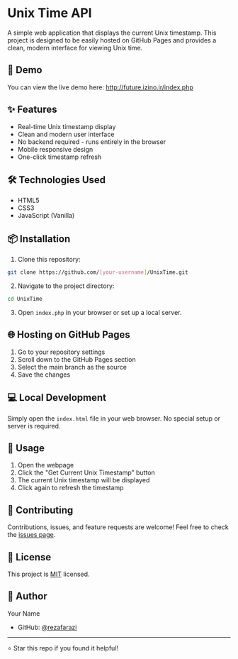 # Unix Time API

A simple web application that displays the current Unix timestamp. This project is designed to be easily hosted on GitHub Pages and provides a clean, modern interface for viewing Unix time.

## 🚀 Demo

You can view the live demo here: http://future.izino.ir/index.php

## ✨ Features

- Real-time Unix timestamp display
- Clean and modern user interface
- No backend required - runs entirely in the browser
- Mobile responsive design
- One-click timestamp refresh

## 🛠️ Technologies Used

- HTML5
- CSS3
- JavaScript (Vanilla)

## 📦 Installation

1. Clone this repository:
```bash
git clone https://github.com/[your-username]/UnixTime.git
```

2. Navigate to the project directory:
```bash
cd UnixTime
```

3. Open `index.php` in your browser or set up a local server.

## 🌐 Hosting on GitHub Pages

1. Go to your repository settings
2. Scroll down to the GitHub Pages section
3. Select the main branch as the source
4. Save the changes

## 💻 Local Development

Simply open the `index.html` file in your web browser. No special setup or server is required.

## 📝 Usage

1. Open the webpage
2. Click the "Get Current Unix Timestamp" button
3. The current Unix timestamp will be displayed
4. Click again to refresh the timestamp

## 🤝 Contributing

Contributions, issues, and feature requests are welcome! Feel free to check the [issues page](https://github.com/realcyberdyne/unixtime/issues).

## 📄 License

This project is [MIT](LICENSE) licensed.

## 👤 Author

Your Name
- GitHub: [@rezafarazi](https://github.com/rezafarazi)

---
⭐️ Star this repo if you found it helpful! 